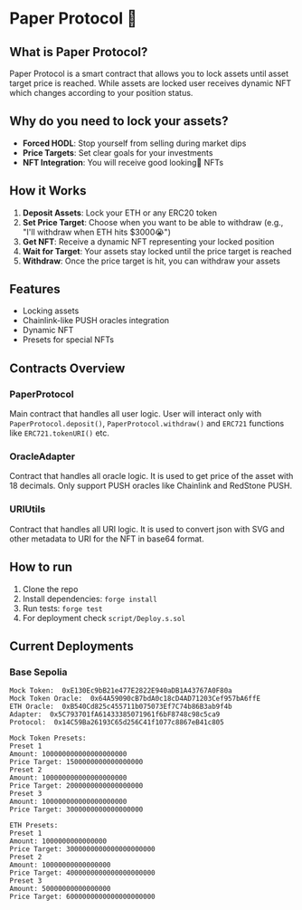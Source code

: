 # Paper Protocol 🧻

## What is Paper Protocol?

Paper Protocol is a smart contract that allows you to lock assets until asset target price is reached. While assets are locked user receives dynamic NFT which changes according to your position status.

## Why do you need to lock your assets?

- **Forced HODL**: Stop yourself from selling during market dips
- **Price Targets**: Set clear goals for your investments
- **NFT Integration**: You will receive good looking💅 NFTs

## How it Works

1. **Deposit Assets**: Lock your ETH or any ERC20 token
2. **Set Price Target**: Choose when you want to be able to withdraw (e.g., "I'll withdraw when ETH hits $3000😭")
3. **Get NFT**: Receive a dynamic NFT representing your locked position
4. **Wait for Target**: Your assets stay locked until the price target is reached
5. **Withdraw**: Once the price target is hit, you can withdraw your assets

## Features

- Locking assets
- Chainlink-like PUSH oracles integration
- Dynamic NFT
- Presets for special NFTs

## Contracts Overview

### PaperProtocol

Main contract that handles all user logic. User will interact only with `PaperProtocol.deposit()`, `PaperProtocol.withdraw()` and `ERC721` functions like `ERC721.tokenURI()` etc.

### OracleAdapter

Contract that handles all oracle logic. It is used to get price of the asset with 18 decimals. Only support PUSH oracles like Chainlink and RedStone PUSH.

### URIUtils

Contract that handles all URI logic. It is used to convert json with SVG and other metadata to URI for the NFT in base64 format.

## How to run

1. Clone the repo
2. Install dependencies: `forge install`
3. Run tests: `forge test`
4. For deployment check `script/Deploy.s.sol`

## Current Deployments

### Base Sepolia

```
Mock Token:  0xE130Ec9bB21e477E2822E940aDB1A43767A0F80a
Mock Token Oracle:  0x64A59090cB7bdA0c18cD4AD71203Cef957bA6ffE
ETH Oracle:  0xB540Cd825c455711b075073Ef7C74b86B3ab9f4b
Adapter:  0x5C793701fA61433385071961f6bF8748c98c5ca9
Protocol:  0x14C59Ba26193C65d256C41f1077c8867eB41c805

Mock Token Presets:
Preset 1
Amount: 100000000000000000000
Price Target: 1500000000000000000
Preset 2
Amount: 100000000000000000000
Price Target: 2000000000000000000
Preset 3
Amount: 100000000000000000000
Price Target: 3000000000000000000

ETH Presets:
Preset 1
Amount: 1000000000000000
Price Target: 3000000000000000000000
Preset 2
Amount: 10000000000000000
Price Target: 4000000000000000000000
Preset 3
Amount: 50000000000000000
Price Target: 6000000000000000000000
```
